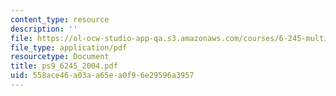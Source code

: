 ```yaml
---
content_type: resource
description: ''
file: https://ol-ocw-studio-app-qa.s3.amazonaws.com/courses/6-245-multivariable-control-systems-spring-2004/558ace46a03aa65ea0f96e29596a3957_ps9_6245_2004.pdf
file_type: application/pdf
resourcetype: Document
title: ps9_6245_2004.pdf
uid: 558ace46-a03a-a65e-a0f9-6e29596a3957
---
```

